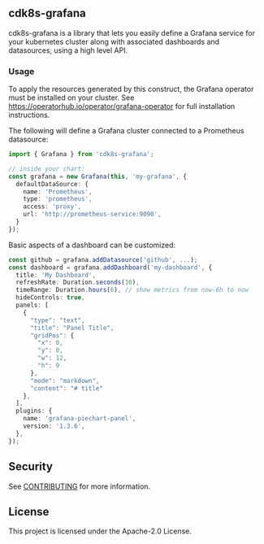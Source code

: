 ## cdk8s-grafana

cdk8s-grafana is a library that lets you easily define a Grafana service for
your kubernetes cluster along with associated dashboards and datasources, using
a high level API.

### Usage

To apply the resources generated by this construct, the Grafana operator must be
installed on your cluster. See
<https://operatorhub.io/operator/grafana-operator> for full installation
instructions.

The following will define a Grafana cluster connected to a Prometheus
datasource:

```typescript
import { Grafana } from 'cdk8s-grafana';

// inside your chart:
const grafana = new Grafana(this, 'my-grafana', {
  defaultDataSource: {
    name: 'Prometheus',
    type: 'prometheus',
    access: 'proxy',
    url: 'http://prometheus-service:9090',
  }
});
```

Basic aspects of a dashboard can be customized:

```typescript
const github = grafana.addDatasource('github', ...);
const dashboard = grafana.addDashboard('my-dashboard', { 
  title: 'My Dashboard',
  refreshRate: Duration.seconds(10),
  timeRange: Duration.hours(6), // show metrics from now-6h to now
  hideControls: true,
  panels: [
    {
      "type": "text",
      "title": "Panel Title",
      "gridPos": {
        "x": 0,
        "y": 0,
        "w": 12,
        "h": 9
      },
      "mode": "markdown",
      "content": "# title"
    },
  ],
  plugins: {
    name: 'grafana-piechart-panel',
    version: '1.3.6',
  },
});
```

## Security

See [CONTRIBUTING](CONTRIBUTING.md#security-issue-notifications) for more
information.

## License

This project is licensed under the Apache-2.0 License.


